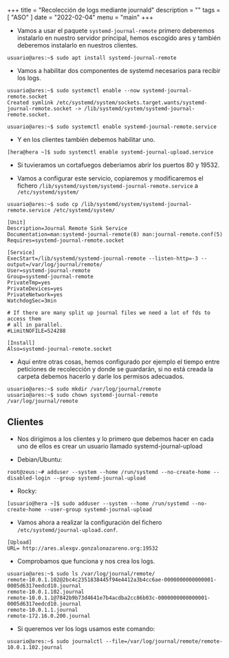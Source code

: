 +++
title = "Recolección de logs mediante journald"
description = ""
tags = [
    "ASO"
]
date = "2022-02-04"
menu = "main"
+++

* Vamos a usar el paquete `systemd-journal-remote` primero deberemos instalarlo en nuestro servidor principal, hemos escogido ares y también deberemos instalarlo en nuestros clientes.

~~~
usuario@ares:~$ sudo apt install systemd-journal-remote
~~~

* Vamos a habilitar dos componentes de systemd necesarios para recibir los logs.

~~~
usuario@ares:~$ sudo systemctl enable --now systemd-journal-remote.socket
Created symlink /etc/systemd/system/sockets.target.wants/systemd-journal-remote.socket -> /lib/systemd/system/systemd-journal-remote.socket.

usuario@ares:~$ sudo systemctl enable systemd-journal-remote.service
~~~

* Y en los clientes también debemos habilitar uno.

~~~
[hera@hera ~]$ sudo systemctl enable systemd-journal-upload.service
~~~

* Si tuvieramos un cortafuegos deberiamos abrir los puertos 80 y 19532.

* Vamos a configurar este servicio, copiaremos y modificaremos el fichero `/lib/systemd/system/systemd-journal-remote.service` a `/etc/systemd/system/`

~~~
usuario@ares:~$ sudo cp /lib/systemd/system/systemd-journal-remote.service /etc/systemd/system/
~~~

~~~
[Unit]
Description=Journal Remote Sink Service
Documentation=man:systemd-journal-remote(8) man:journal-remote.conf(5)
Requires=systemd-journal-remote.socket

[Service]
ExecStart=/lib/systemd/systemd-journal-remote --listen-http=-3 --output=/var/log/journal/remote/
User=systemd-journal-remote
Group=systemd-journal-remote
PrivateTmp=yes
PrivateDevices=yes
PrivateNetwork=yes
WatchdogSec=3min

# If there are many split up journal files we need a lot of fds to access them
# all in parallel.
#LimitNOFILE=524288

[Install]
Also=systemd-journal-remote.socket
~~~

* Aquí entre otras cosas, hemos configurado por ejemplo el tiempo entre peticiones de recolección y donde se guardarán, si no está creada la carpeta debemos hacerlo y darle los permisos adecuados.

~~~
usuario@ares:~$ sudo mkdir /var/log/journal/remote
usuario@ares:~$ sudo chown systemd-journal-remote /var/log/journal/remote
~~~

## Clientes

* Nos dirigimos a los clientes y lo primero que debemos hacer en cada uno de ellos es crear un usuario llamado systemd-journal-upload

* Debian/Ubuntu:

~~~
root@zeus:~# adduser --system --home /run/systemd --no-create-home --disabled-login --group systemd-journal-upload
~~~

* Rocky:

~~~
[usuario@hera ~]$ sudo adduser --system --home /run/systemd --no-create-home --user-group systemd-journal-upload
~~~

* Vamos ahora a realizar la configuración del fichero `/etc/systemd/journal-upload.conf`.

~~~
[Upload]
URL= http://ares.alexgv.gonzalonazareno.org:19532
~~~

* Comprobamos que funciona y nos crea los logs.

~~~
usuario@ares:~$ sudo ls /var/log/journal/remote/
remote-10.0.1.102@2bc4c2351838445f94e4412a3b4cc6ae-0000000000000001-0005d6317eedcd10.journal
remote-10.0.1.102.journal
remote-10.0.1.1@7842b9b73d4641e7b4acdba2cc86b03c-0000000000000001-0005d6317eedcd10.journal
remote-10.0.1.1.journal
remote-172.16.0.200.journal
~~~

* Si queremos ver los logs usamos este comando:

~~~
usuario@ares:~$ sudo journalctl --file=/var/log/journal/remote/remote-10.0.1.102.journal
~~~